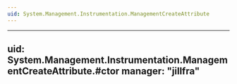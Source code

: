 ```yaml
---
uid: System.Management.Instrumentation.ManagementCreateAttribute
---
```


---
uid: System.Management.Instrumentation.ManagementCreateAttribute.#ctor
manager: "jillfra"
---
